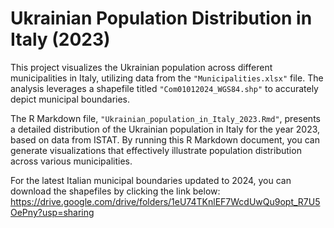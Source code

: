 # Ukrainian Population Distribution in Italy (2023)

This project visualizes the Ukrainian population across different municipalities in Italy, utilizing data from the `"Municipalities.xlsx"` file. The analysis leverages a shapefile titled `"Com01012024_WGS84.shp"` to accurately depict municipal boundaries.

The R Markdown file, `"Ukrainian_population_in_Italy_2023.Rmd"`, presents a detailed distribution of the Ukrainian population in Italy for the year 2023, based on data from ISTAT. By running this R Markdown document, you can generate visualizations that effectively illustrate population distribution across various municipalities.

For the latest Italian municipal boundaries updated to 2024, you can download the shapefiles by clicking the link below: https://drive.google.com/drive/folders/1eU74TKnlEF7WcdUwQu9opt_R7U5OePny?usp=sharing
